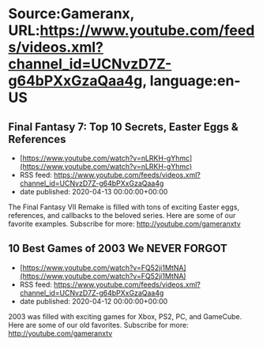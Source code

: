 # Source:Gameranx, URL:https://www.youtube.com/feeds/videos.xml?channel_id=UCNvzD7Z-g64bPXxGzaQaa4g, language:en-US

## Final Fantasy 7: Top 10 Secrets, Easter Eggs & References
 - [https://www.youtube.com/watch?v=nLRKH-gYhmc](https://www.youtube.com/watch?v=nLRKH-gYhmc)
 - RSS feed: https://www.youtube.com/feeds/videos.xml?channel_id=UCNvzD7Z-g64bPXxGzaQaa4g
 - date published: 2020-04-13 00:00:00+00:00

The Final Fantasy VII Remake is filled with tons of exciting Easter eggs, references, and callbacks to the beloved series. Here are some of our favorite examples.
Subscribe for more: http://youtube.com/gameranxtv

## 10 Best Games of 2003 We NEVER FORGOT
 - [https://www.youtube.com/watch?v=FQ52ji1MtNA](https://www.youtube.com/watch?v=FQ52ji1MtNA)
 - RSS feed: https://www.youtube.com/feeds/videos.xml?channel_id=UCNvzD7Z-g64bPXxGzaQaa4g
 - date published: 2020-04-12 00:00:00+00:00

2003 was filled with exciting games for Xbox, PS2, PC, and GameCube. Here are some of our old favorites.
Subscribe for more: http://youtube.com/gameranxtv


